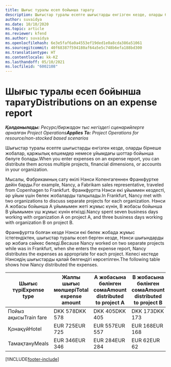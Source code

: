 ```yaml
---
title: Шығыс туралы есеп бойынша тарату
description: Шығыстар туралы есепте шығыстарды енгізген кезде, оларды бірнеше жобалар, заңды нысандар немесе ұйымдағы шоттар бойынша бөлуге болады.
author: suvaidya
ms.date: 10/10/2020
ms.topic: article
ms.reviewer: kfend
ms.author: suvaidya
ms.openlocfilehash: 6e3e5faf6a0a4553ef19ded1e0a8cda386a51061
ms.sourcegitcommit: 40f68387f594180af64a5e5c748b6efa188bd300
ms.translationtype: HT
ms.contentlocale: kk-KZ
ms.lasthandoff: 05/10/2021
ms.locfileid: "6002108"
---
```

# <a name="distributions-on-an-expense-report"></a><span data-ttu-id="42a1a-103">Шығыс туралы есеп бойынша тарату</span><span class="sxs-lookup"><span data-stu-id="42a1a-103">Distributions on an expense report</span></span>

<span data-ttu-id="42a1a-104">_**Қолданылады:** Ресурс/биржадан тыс негіздегі сценарийлерге арналған Project Operations_</span><span class="sxs-lookup"><span data-stu-id="42a1a-104">_**Applies To:** Project Operations for resource/non-stocked based scenarios_</span></span>

<span data-ttu-id="42a1a-105">Шығыстар туралы есепте шығыстарды енгізген кезде, оларды бірнеше жобалар, қаржылық өлшемдер немесе ұйымдағы шоттар бойынша бөлуге болады.</span><span class="sxs-lookup"><span data-stu-id="42a1a-105">When you enter expenses on an expense report, you can distribute them across multiple projects, financial dimensions, or accounts in your organization.</span></span>

<span data-ttu-id="42a1a-106">Мысалы, Фабрикамның сату өкілі Нэнси Копенгагеннен Франкфуртке дейін барды.</span><span class="sxs-lookup"><span data-stu-id="42a1a-106">For example, Nancy, a Fabrikam sales representative, traveled from Copenhagen to Frankfurt.</span></span> <span data-ttu-id="42a1a-107">Франкфуртта Нэнси екі ұйыммен кездесті, әр ұйым үшін бөлек жобаларды талқылады.</span><span class="sxs-lookup"><span data-stu-id="42a1a-107">In Frankfurt, Nancy met with two organizations to discuss separate projects for each organization.</span></span> <span data-ttu-id="42a1a-108">Нэнси А жобасы бойынша А ұйымымен жеті жұмыс күнін, В жобасы бойынша В ұйымымен үш жұмыс күнін өткізді.</span><span class="sxs-lookup"><span data-stu-id="42a1a-108">Nancy spent seven business days working with organization A on project A, and three business days working with organization B on project B.</span></span>

<span data-ttu-id="42a1a-109">Франкфуртта болған кезде Нэнси екі бөлек жобада жұмыс істегендіктен, шығыстар туралы есеп берген кезде, Нэнси шығындарды әр жобаға сәйкес бөледі.</span><span class="sxs-lookup"><span data-stu-id="42a1a-109">Because Nancy worked on two separate projects while was in Frankfurt, when she enters the expense report, Nancy distributes the expenses as appropriate for each project.</span></span> <span data-ttu-id="42a1a-110">Келесі кестеде Нэнсидің шығыстарды қалай бөлгендігі көрсетілген.</span><span class="sxs-lookup"><span data-stu-id="42a1a-110">The following table shows how Nancy distributed the expenses.</span></span>

| <span data-ttu-id="42a1a-111">Шығыс түрі</span><span class="sxs-lookup"><span data-stu-id="42a1a-111">Expense type</span></span> | <span data-ttu-id="42a1a-112">Жалпы шығыс мөлшері</span><span class="sxs-lookup"><span data-stu-id="42a1a-112">Total expense amount</span></span> | <span data-ttu-id="42a1a-113">А жобасына бөлінген сома</span><span class="sxs-lookup"><span data-stu-id="42a1a-113">Amount distributed to project A</span></span> | <span data-ttu-id="42a1a-114">В жобасына бөлінген сома</span><span class="sxs-lookup"><span data-stu-id="42a1a-114">Amount distributed to project B</span></span> |
|--------------|----------------------|---------------------------------|---------------------------------|
| <span data-ttu-id="42a1a-115">Пойыз ақысы</span><span class="sxs-lookup"><span data-stu-id="42a1a-115">Train fare</span></span>   | <span data-ttu-id="42a1a-116">DKK 578</span><span class="sxs-lookup"><span data-stu-id="42a1a-116">DKK 578</span></span>              | <span data-ttu-id="42a1a-117">DKK 405</span><span class="sxs-lookup"><span data-stu-id="42a1a-117">DKK 405</span></span>                         | <span data-ttu-id="42a1a-118">DKK 173</span><span class="sxs-lookup"><span data-stu-id="42a1a-118">DKK 173</span></span>                         |
| <span data-ttu-id="42a1a-119">Қонақүй</span><span class="sxs-lookup"><span data-stu-id="42a1a-119">Hotel</span></span>        | <span data-ttu-id="42a1a-120">EUR 725</span><span class="sxs-lookup"><span data-stu-id="42a1a-120">EUR 725</span></span>              | <span data-ttu-id="42a1a-121">EUR 557</span><span class="sxs-lookup"><span data-stu-id="42a1a-121">EUR 557</span></span>                         | <span data-ttu-id="42a1a-122">EUR 168</span><span class="sxs-lookup"><span data-stu-id="42a1a-122">EUR 168</span></span>                         |
| <span data-ttu-id="42a1a-123">Тамақтану</span><span class="sxs-lookup"><span data-stu-id="42a1a-123">Meals</span></span>        | <span data-ttu-id="42a1a-124">EUR 346</span><span class="sxs-lookup"><span data-stu-id="42a1a-124">EUR 346</span></span>              | <span data-ttu-id="42a1a-125">EUR 284</span><span class="sxs-lookup"><span data-stu-id="42a1a-125">EUR 284</span></span>                         | <span data-ttu-id="42a1a-126">EUR 62</span><span class="sxs-lookup"><span data-stu-id="42a1a-126">EUR 62</span></span>                          |


[!INCLUDE[footer-include](../includes/footer-banner.md)]